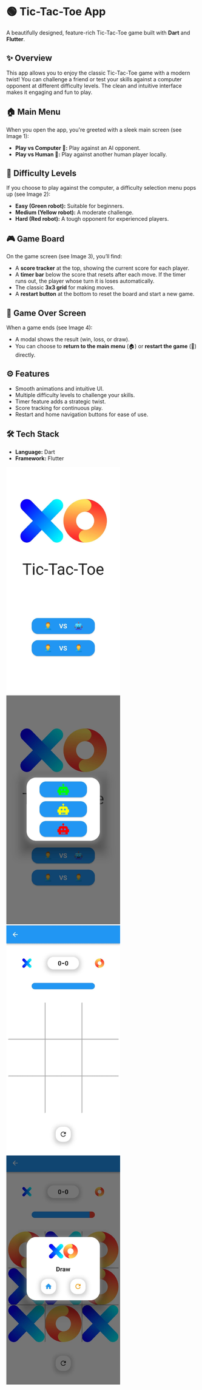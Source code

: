 # 🟢 Tic-Tac-Toe App

A beautifully designed, feature-rich Tic-Tac-Toe game built with **Dart** and **Flutter**.

## ✨ Overview

This app allows you to enjoy the classic Tic-Tac-Toe game with a modern twist! You can challenge a friend or test your skills against a computer opponent at different difficulty levels. The clean and intuitive interface makes it engaging and fun to play.

## 🏠 Main Menu

When you open the app, you're greeted with a sleek main screen (see Image 1):

- **Play vs Computer 🤖:** Play against an AI opponent.
- **Play vs Human 👤:** Play against another human player locally.

## 🤖 Difficulty Levels

If you choose to play against the computer, a difficulty selection menu pops up (see Image 2):

- **Easy (Green robot):** Suitable for beginners.
- **Medium (Yellow robot):** A moderate challenge.
- **Hard (Red robot):** A tough opponent for experienced players.

## 🎮 Game Board

On the game screen (see Image 3), you’ll find:

- A **score tracker** at the top, showing the current score for each player.
- A **timer bar** below the score that resets after each move. If the timer runs out, the player whose turn it is loses automatically.
- The classic **3x3 grid** for making moves.
- A **restart button** at the bottom to reset the board and start a new game.

## 🏁 Game Over Screen

When a game ends (see Image 4):

- A modal shows the result (win, loss, or draw).
- You can choose to **return to the main menu** (🏠) or **restart the game** (🔄) directly.

## ⚙️ Features

- Smooth animations and intuitive UI.
- Multiple difficulty levels to challenge your skills.
- Timer feature adds a strategic twist.
- Score tracking for continuous play.
- Restart and home navigation buttons for ease of use.

## 🛠️ Tech Stack

- **Language:** Dart
- **Framework:** Flutter

<img src="./tic_tac_toe_ui/assets/1.jpg" alt="Main Menu" width="300"/>
<img src="./tic_tac_toe_ui/assets/2.jpg" alt="Difficulty Selection" width="300"/>
<img src="./tic_tac_toe_ui/assets/3.jpg" alt="Game Board" width="300"/>
<img src="./tic_tac_toe_ui/assets/4.jpg" alt="Game Over Screen" width="300"/>
